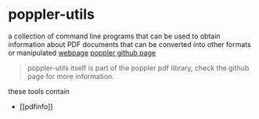 # poppler-utils
a collection of command line programs that can be used to obtain information about PDF documents that can be converted into other formats or manipulated
[webpage](https://wiki.ubuntuusers.de/poppler-utils/)
[poppler github page](https://github.com/freedesktop/poppler)
> poppler-utils itself is part of the poppler pdf library, check the github page for more information.

these tools contain 
- [[pdfinfo]]
